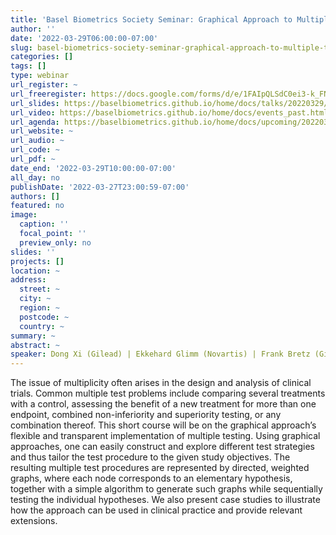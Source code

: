 ```yaml
---
title: 'Basel Biometrics Society Seminar: Graphical Approach to Multiple Test Programs'
author: ''
date: '2022-03-29T06:00:00-07:00'
slug: basel-biometrics-society-seminar-graphical-approach-to-multiple-test-programs
categories: []
tags: []
type: webinar
url_register: ~
url_freeregister: https://docs.google.com/forms/d/e/1FAIpQLSdC0ei3-k_FNzrFfFtoM4gDXIJJ6BwsvmANLQPlow1XBC-QOA/viewform
url_slides: https://baselbiometrics.github.io/home/docs/talks/20220329/2_Glimm_Bretz_Xi.pdf
url_video: https://baselbiometrics.github.io/home/docs/events_past.html#29032022:_Graphical_approaches_to_multiple_test_problems
url_agenda: https://baselbiometrics.github.io/home/docs/upcoming/20220329/agenda.pdf
url_website: ~
url_audio: ~
url_code: ~
url_pdf: ~
date_end: '2022-03-29T10:00:00-07:00'
all_day: no
publishDate: '2022-03-27T23:00:59-07:00'
authors: []
featured: no
image:
  caption: ''
  focal_point: ''
  preview_only: no
slides: ''
projects: []
location: ~
address:
  street: ~
  city: ~
  region: ~
  postcode: ~
  country: ~
summary: ~
abstract: ~
speaker: Dong Xi (Gilead) | Ekkehard Glimm (Novartis) | Frank Bretz (Gilead)
---
```

<!--more-->
The issue of multiplicity often arises in the design and analysis of clinical trials. Common multiple test problems include comparing several treatments with a control, assessing the benefit of a new treatment for more than one endpoint, combined non-inferiority and superiority testing, or any combination thereof. This short course will be on the graphical approach’s flexible and transparent implementation of multiple testing. Using graphical approaches, one can easily construct and explore different test strategies and thus tailor the test procedure to the given study objectives. The resulting multiple test procedures are represented by directed, weighted graphs, where each node corresponds to an elementary hypothesis, together with a simple algorithm to generate such graphs while sequentially testing the individual hypotheses. We also present case studies to illustrate how the approach can be used in clinical practice and provide relevant extensions.